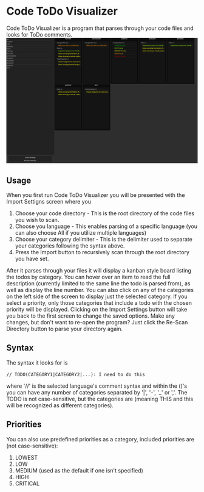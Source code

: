 # Code ToDo Visualizer
Code ToDo Visualizer is a program that parses through your code files and looks for ToDo comments. 
![Main Program - Kanban board](./assets/screenshot.png)

## Usage


When you first run Code ToDo Visualizer you will be presented with the Import Settigns screen where you
1. Choose your code directory - This is the root directory of the code files you wish to scan.
2. Choose you language - This enables parsing of a specific language (you can also choose All if you utilize multiple languages)
3. Choose your category delimiter - This is the delimiter used to separate your categories following the syntax above.
4. Press the Import button to recursively scan through the root directory you have set.

After it parses through your files it will display a kanban style board listing the todos by category. You can hover over an item to read the full description (currently limited to the same line the todo is parsed from), as well as display the line number.
You can also click on any of the categories on the left side of the screen to display just the selected category. If you select a priority, only those categories that include a todo with the chosen priority will be displayed.
Clicking on the Import Settings button will take you back to the first screen to change the saved options.
Make any changes, but don't want to re-open the program? Just click the Re-Scan Directory button to parse your directory again.


## Syntax
The syntax it looks for is 

    // TODO(CATEGORY1|CATEGORY2|...): I need to do this
    
where '//' is the selected language's comment syntax and within the ()'s you can have any number of categories separated by '|', '-', '_' or ','.
The TODO is not case-sensitive, but the categories are (meaning THIS and this will be recognized as different categories).

## Priorities
You can also use predefined priorities as a category, included priorities are (not case-sensitive):
1. LOWEST
2. LOW
3. MEDIUM (used as the default if one isn't specified)
4. HIGH
5. CRITICAL